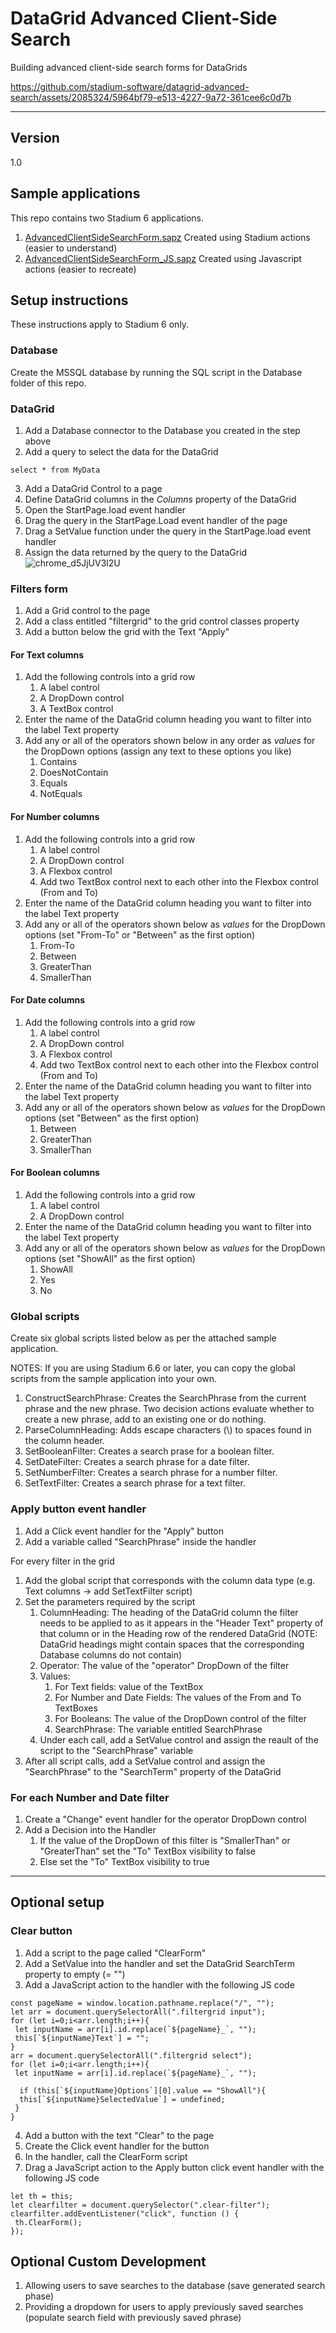# DataGrid Advanced Client-Side Search

Building advanced client-side search forms for DataGrids


https://github.com/stadium-software/datagrid-advanced-search/assets/2085324/5964bf79-e513-4227-9a72-361cee6c0d7b


<hr>

## Version
1.0

## Sample applications
This repo contains two Stadium 6 applications. 
1. [AdvancedClientSideSearchForm.sapz](Stadium6/AdvancedClientSideSearchForm.sapz)
Created using Stadium actions (easier to understand)
2. [AdvancedClientSideSearchForm_JS.sapz](Stadium6/AdvancedClientSideSearchForm_JS.sapz)
Created using Javascript actions (easier to recreate)

## Setup instructions
These instructions apply to Stadium 6 only.

### Database
Create the MSSQL database by running the SQL script in the Database folder of this repo. 

### DataGrid

1. Add a Database connector to the Database you created in the step above 
2. Add a query to select the data for the DataGrid
```
select * from MyData
```
3. Add a DataGrid Control to a page
4. Define DataGrid columns in the *Columns* property of the DataGrid
5. Open the StartPage.load event handler
6. Drag the query in the StartPage.Load event handler of the page
7. Drag a SetValue function under the query in the StartPage.load event handler
8. Assign the data returned by the query to the DataGrid
![chrome_d5JjUV3l2U](https://github.com/stadium-software/datagrid-advanced-search/assets/2085324/99144d6a-d7c2-41f0-9ede-fd27446e8193)


### Filters form

1. Add a Grid control to the page 
2. Add a class entitled "filtergrid" to the grid control classes property
3. Add a button below the grid with the Text "Apply"

#### For Text columns

1. Add the following controls into a grid row
   1. A label control
   2. A DropDown control
   3. A TextBox control
2. Enter the name of the DataGrid column heading you want to filter into the label Text property
3. Add any or all of the operators shown below in any order as *values* for the DropDown options (assign any text to these options you like)
   1. Contains
   2. DoesNotContain
   3. Equals
   4. NotEquals

#### For Number columns

1. Add the following controls into a grid row
   1. A label control
   2. A DropDown control
   3. A Flexbox control
   4. Add two TextBox control next to each other into the Flexbox control (From and To)
2. Enter the name of the DataGrid column heading you want to filter into the label Text property
3. Add any or all of the operators shown below as *values* for the DropDown options (set "From-To" or "Between" as the first option)
   1. From-To
   2. Between
   3. GreaterThan
   4. SmallerThan

#### For Date columns

1. Add the following controls into a grid row
   1. A label control
   2. A DropDown control
   3. A Flexbox control
   4. Add two TextBox control next to each other into the Flexbox control (From and To)
2. Enter the name of the DataGrid column heading you want to filter into the label Text property
3. Add any or all of the operators shown below as *values* for the DropDown options (set "Between" as the first option)
   1. Between
   2. GreaterThan
   3. SmallerThan

#### For Boolean columns

1. Add the following controls into a grid row
   1. A label control
   2. A DropDown control
2. Enter the name of the DataGrid column heading you want to filter into the label Text property
3. Add any or all of the operators shown below as *values* for the DropDown options (set "ShowAll" as the first option)
   1. ShowAll
   2. Yes
   3. No

### Global scripts

Create six global scripts listed below as per the attached sample application. 

NOTES: If you are using Stadium 6.6 or later, you can copy the global scripts from the sample application into your own. 

1. ConstructSearchPhrase: Creates the SearchPhrase from the current phrase and the new phrase. Two decision actions evaluate whether to create a new phrase, add to an existing one or do nothing. 
1. ParseColumnHeading: Adds escape characters (\\) to spaces found in the column header. 
1. SetBooleanFilter: Creates a search prase for a boolean filter. 
1. SetDateFilter: Creates a search phrase for a date filter.
1. SetNumberFilter: Creates a search phrase for a number filter.
1. SetTextFilter: Creates a search phrase for a text filter. 

### Apply button event handler

1. Add a Click event handler for the "Apply" button
2. Add a variable called "SearchPhrase" inside the handler

For every filter in the grid
1. Add the global script that corresponds with the column data type (e.g. Text columns -> add SetTextFilter script)
2. Set the parameters required by the script
   1. ColumnHeading: The heading of the DataGrid column the filter needs to be applied to as it appears in the "Header Text" property of that column or in the Heading row of the rendered DataGrid (NOTE: DataGrid headings might contain spaces that the corresponding Database columns do not contain)
   2. Operator: The value of the "operator" DropDown of the filter
   3. Values: 
      1. For Text fields: value of the TextBox
      2. For Number and Date Fields: The values of the From and To TextBoxes
      3. For Booleans: The value of the DropDown control of the filter
      4. SearchPhrase: The variable entitled SearchPhrase
   4. Under each call, add a SetValue control and assign the reault of the script to the "SearchPhrase" variable 
3. After all script calls, add a SetValue control and assign the "SearchPhrase" to the "SearchTerm" property of the DataGrid

### For each Number and Date filter

1. Create a "Change" event handler for the operator DropDown control
2. Add a Decision into the Handler
   1. If the value of the DropDown of this filter is "SmallerThan" or "GreaterThan" set the "To" TextBox visibility to false
   2. Else  set the "To" TextBox visibility to true

<hr>

## Optional setup

### Clear button

1. Add a script to the page called "ClearForm"
2. Add a SetValue into the handler and set the DataGrid SearchTerm property to empty (= "")
3. Add a JavaScript action to the handler with the following JS code

```
const pageName = window.location.pathname.replace("/", "");
let arr = document.querySelectorAll(".filtergrid input");
for (let i=0;i<arr.length;i++){
 let inputName = arr[i].id.replace(`${pageName}_`, "");
 this[`${inputName}Text`] = "";
}
arr = document.querySelectorAll(".filtergrid select");
for (let i=0;i<arr.length;i++){
 let inputName = arr[i].id.replace(`${pageName}_`, "");
 
  if (this[`${inputName}Options`][0].value == "ShowAll"){
  this[`${inputName}SelectedValue`] = undefined;
 } 
}
```

4. Add a button with the text "Clear" to the page
5. Create the Click event handler for the button
6. In the handler, call the ClearForm script
7. Drag a JavaScript action to the Apply button click event handler with the following JS code

```
let th = this;
let clearfilter = document.querySelector(".clear-filter");
clearfilter.addEventListener("click", function () {
 th.ClearForm();
});
```

## Optional Custom Development
1. Allowing users to save searches to the database (save generated search phase)
2. Providing a dropdown for users to apply previously saved searches (populate search field with previously saved phrase)
